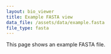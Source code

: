 ```yaml
---
layout: bio_viewer
title: Example FASTA view
data_file: /assets/data/example.fasta
file_type: fasta
---
```


This page shows an example FASTA file.
